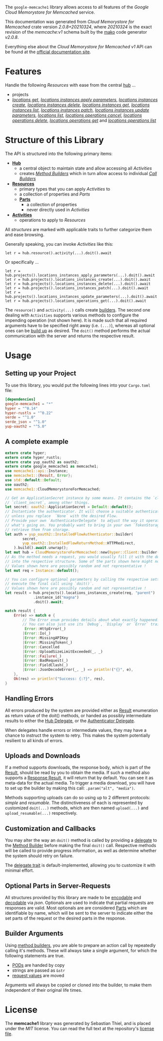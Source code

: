 <!---
DO NOT EDIT !
This file was generated automatically from 'src/mako/api/README.md.mako'
DO NOT EDIT !
-->
The `google-memcache1` library allows access to all features of the *Google Cloud Memorystore for Memcached* service.

This documentation was generated from *Cloud Memorystore for Memcached* crate version *2.0.8+20210324*, where *20210324* is the exact revision of the *memcache:v1* schema built by the [mako](http://www.makotemplates.org/) code generator *v2.0.8*.

Everything else about the *Cloud Memorystore for Memcached* *v1* API can be found at the
[official documentation site](https://cloud.google.com/memorystore/).
# Features

Handle the following *Resources* with ease from the central [hub](https://docs.rs/google-memcache1/2.0.8+20210324/google_memcache1/CloudMemorystoreForMemcached) ... 

* projects
 * [*locations get*](https://docs.rs/google-memcache1/2.0.8+20210324/google_memcache1/api::ProjectLocationGetCall), [*locations instances apply parameters*](https://docs.rs/google-memcache1/2.0.8+20210324/google_memcache1/api::ProjectLocationInstanceApplyParameterCall), [*locations instances create*](https://docs.rs/google-memcache1/2.0.8+20210324/google_memcache1/api::ProjectLocationInstanceCreateCall), [*locations instances delete*](https://docs.rs/google-memcache1/2.0.8+20210324/google_memcache1/api::ProjectLocationInstanceDeleteCall), [*locations instances get*](https://docs.rs/google-memcache1/2.0.8+20210324/google_memcache1/api::ProjectLocationInstanceGetCall), [*locations instances list*](https://docs.rs/google-memcache1/2.0.8+20210324/google_memcache1/api::ProjectLocationInstanceListCall), [*locations instances patch*](https://docs.rs/google-memcache1/2.0.8+20210324/google_memcache1/api::ProjectLocationInstancePatchCall), [*locations instances update parameters*](https://docs.rs/google-memcache1/2.0.8+20210324/google_memcache1/api::ProjectLocationInstanceUpdateParameterCall), [*locations list*](https://docs.rs/google-memcache1/2.0.8+20210324/google_memcache1/api::ProjectLocationListCall), [*locations operations cancel*](https://docs.rs/google-memcache1/2.0.8+20210324/google_memcache1/api::ProjectLocationOperationCancelCall), [*locations operations delete*](https://docs.rs/google-memcache1/2.0.8+20210324/google_memcache1/api::ProjectLocationOperationDeleteCall), [*locations operations get*](https://docs.rs/google-memcache1/2.0.8+20210324/google_memcache1/api::ProjectLocationOperationGetCall) and [*locations operations list*](https://docs.rs/google-memcache1/2.0.8+20210324/google_memcache1/api::ProjectLocationOperationListCall)




# Structure of this Library

The API is structured into the following primary items:

* **[Hub](https://docs.rs/google-memcache1/2.0.8+20210324/google_memcache1/CloudMemorystoreForMemcached)**
    * a central object to maintain state and allow accessing all *Activities*
    * creates [*Method Builders*](https://docs.rs/google-memcache1/2.0.8+20210324/google_memcache1/client::MethodsBuilder) which in turn
      allow access to individual [*Call Builders*](https://docs.rs/google-memcache1/2.0.8+20210324/google_memcache1/client::CallBuilder)
* **[Resources](https://docs.rs/google-memcache1/2.0.8+20210324/google_memcache1/client::Resource)**
    * primary types that you can apply *Activities* to
    * a collection of properties and *Parts*
    * **[Parts](https://docs.rs/google-memcache1/2.0.8+20210324/google_memcache1/client::Part)**
        * a collection of properties
        * never directly used in *Activities*
* **[Activities](https://docs.rs/google-memcache1/2.0.8+20210324/google_memcache1/client::CallBuilder)**
    * operations to apply to *Resources*

All *structures* are marked with applicable traits to further categorize them and ease browsing.

Generally speaking, you can invoke *Activities* like this:

```Rust,ignore
let r = hub.resource().activity(...).doit().await
```

Or specifically ...

```ignore
let r = hub.projects().locations_instances_apply_parameters(...).doit().await
let r = hub.projects().locations_instances_create(...).doit().await
let r = hub.projects().locations_instances_delete(...).doit().await
let r = hub.projects().locations_instances_patch(...).doit().await
let r = hub.projects().locations_instances_update_parameters(...).doit().await
let r = hub.projects().locations_operations_get(...).doit().await
```

The `resource()` and `activity(...)` calls create [builders][builder-pattern]. The second one dealing with `Activities` 
supports various methods to configure the impending operation (not shown here). It is made such that all required arguments have to be 
specified right away (i.e. `(...)`), whereas all optional ones can be [build up][builder-pattern] as desired.
The `doit()` method performs the actual communication with the server and returns the respective result.

# Usage

## Setting up your Project

To use this library, you would put the following lines into your `Cargo.toml` file:

```toml
[dependencies]
google-memcache1 = "*"
hyper = "^0.14"
hyper-rustls = "^0.22"
serde = "^1.0"
serde_json = "^1.0"
yup-oauth2 = "^5.0"
```

## A complete example

```Rust
extern crate hyper;
extern crate hyper_rustls;
extern crate yup_oauth2 as oauth2;
extern crate google_memcache1 as memcache1;
use memcache1::api::Instance;
use memcache1::{Result, Error};
use std::default::Default;
use oauth2;
use memcache1::CloudMemorystoreForMemcached;

// Get an ApplicationSecret instance by some means. It contains the `client_id` and 
// `client_secret`, among other things.
let secret: oauth2::ApplicationSecret = Default::default();
// Instantiate the authenticator. It will choose a suitable authentication flow for you, 
// unless you replace  `None` with the desired Flow.
// Provide your own `AuthenticatorDelegate` to adjust the way it operates and get feedback about 
// what's going on. You probably want to bring in your own `TokenStorage` to persist tokens and
// retrieve them from storage.
let auth = yup_oauth2::InstalledFlowAuthenticator::builder(
        secret,
        yup_oauth2::InstalledFlowReturnMethod::HTTPRedirect,
    ).build().await.unwrap();
let mut hub = CloudMemorystoreForMemcached::new(hyper::Client::builder().build(hyper_rustls::HttpsConnector::with_native_roots()), auth);
// As the method needs a request, you would usually fill it with the desired information
// into the respective structure. Some of the parts shown here might not be applicable !
// Values shown here are possibly random and not representative !
let mut req = Instance::default();

// You can configure optional parameters by calling the respective setters at will, and
// execute the final call using `doit()`.
// Values shown here are possibly random and not representative !
let result = hub.projects().locations_instances_create(req, "parent")
             .instance_id("magna")
             .doit().await;

match result {
    Err(e) => match e {
        // The Error enum provides details about what exactly happened.
        // You can also just use its `Debug`, `Display` or `Error` traits
         Error::HttpError(_)
        |Error::Io(_)
        |Error::MissingAPIKey
        |Error::MissingToken(_)
        |Error::Cancelled
        |Error::UploadSizeLimitExceeded(_, _)
        |Error::Failure(_)
        |Error::BadRequest(_)
        |Error::FieldClash(_)
        |Error::JsonDecodeError(_, _) => println!("{}", e),
    },
    Ok(res) => println!("Success: {:?}", res),
}

```
## Handling Errors

All errors produced by the system are provided either as [Result](https://docs.rs/google-memcache1/2.0.8+20210324/google_memcache1/client::Result) enumeration as return value of
the doit() methods, or handed as possibly intermediate results to either the 
[Hub Delegate](https://docs.rs/google-memcache1/2.0.8+20210324/google_memcache1/client::Delegate), or the [Authenticator Delegate](https://docs.rs/yup-oauth2/*/yup_oauth2/trait.AuthenticatorDelegate.html).

When delegates handle errors or intermediate values, they may have a chance to instruct the system to retry. This 
makes the system potentially resilient to all kinds of errors.

## Uploads and Downloads
If a method supports downloads, the response body, which is part of the [Result](https://docs.rs/google-memcache1/2.0.8+20210324/google_memcache1/client::Result), should be
read by you to obtain the media.
If such a method also supports a [Response Result](https://docs.rs/google-memcache1/2.0.8+20210324/google_memcache1/client::ResponseResult), it will return that by default.
You can see it as meta-data for the actual media. To trigger a media download, you will have to set up the builder by making
this call: `.param("alt", "media")`.

Methods supporting uploads can do so using up to 2 different protocols: 
*simple* and *resumable*. The distinctiveness of each is represented by customized 
`doit(...)` methods, which are then named `upload(...)` and `upload_resumable(...)` respectively.

## Customization and Callbacks

You may alter the way an `doit()` method is called by providing a [delegate](https://docs.rs/google-memcache1/2.0.8+20210324/google_memcache1/client::Delegate) to the 
[Method Builder](https://docs.rs/google-memcache1/2.0.8+20210324/google_memcache1/client::CallBuilder) before making the final `doit()` call. 
Respective methods will be called to provide progress information, as well as determine whether the system should 
retry on failure.

The [delegate trait](https://docs.rs/google-memcache1/2.0.8+20210324/google_memcache1/client::Delegate) is default-implemented, allowing you to customize it with minimal effort.

## Optional Parts in Server-Requests

All structures provided by this library are made to be [encodable](https://docs.rs/google-memcache1/2.0.8+20210324/google_memcache1/client::RequestValue) and 
[decodable](https://docs.rs/google-memcache1/2.0.8+20210324/google_memcache1/client::ResponseResult) via *json*. Optionals are used to indicate that partial requests are responses 
are valid.
Most optionals are are considered [Parts](https://docs.rs/google-memcache1/2.0.8+20210324/google_memcache1/client::Part) which are identifiable by name, which will be sent to 
the server to indicate either the set parts of the request or the desired parts in the response.

## Builder Arguments

Using [method builders](https://docs.rs/google-memcache1/2.0.8+20210324/google_memcache1/client::CallBuilder), you are able to prepare an action call by repeatedly calling it's methods.
These will always take a single argument, for which the following statements are true.

* [PODs][wiki-pod] are handed by copy
* strings are passed as `&str`
* [request values](https://docs.rs/google-memcache1/2.0.8+20210324/google_memcache1/client::RequestValue) are moved

Arguments will always be copied or cloned into the builder, to make them independent of their original life times.

[wiki-pod]: http://en.wikipedia.org/wiki/Plain_old_data_structure
[builder-pattern]: http://en.wikipedia.org/wiki/Builder_pattern
[google-go-api]: https://github.com/google/google-api-go-client

# License
The **memcache1** library was generated by Sebastian Thiel, and is placed 
under the *MIT* license.
You can read the full text at the repository's [license file][repo-license].

[repo-license]: https://github.com/Byron/google-apis-rsblob/main/LICENSE.md
